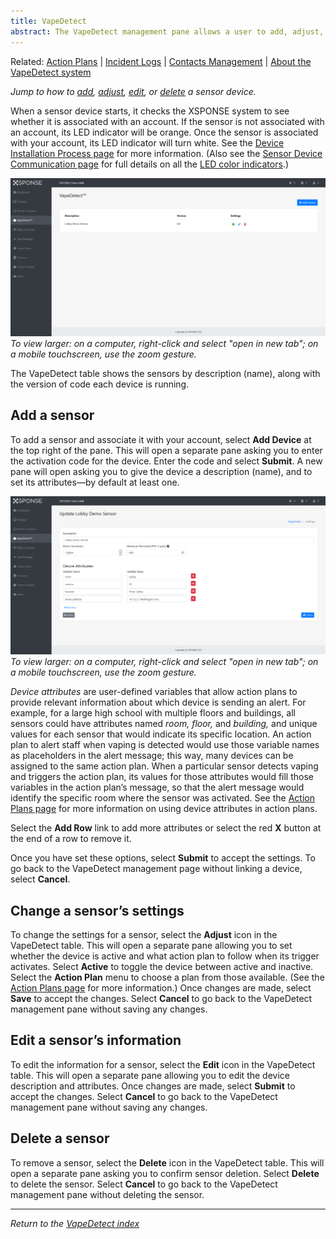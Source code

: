 ```yaml
---
title: VapeDetect
abstract: The VapeDetect management pane allows a user to add, adjust, edit, or delete a sensor device. Selecting the VapeDetect link in the navigation pane will take you to the VapeDetect management pane. 
---
```

Related: [Action Plans](../general-ops/action-plans.md) \| [Incident Logs](../general-ops/incident-logs.md) \| [Contacts Management](../general-ops/contacts-management.md) \| [About the VapeDetect system](about-vapedetect.md)

*Jump to how to [add](vapedetect-management.md#add-a-sensor), [adjust](vapedetect-management.md#change-a-sensors-settings), [edit](vapedetect-management.md#edit-a-sensors-information), or [delete](vapedetect-management.md#delete-a-sensor) a sensor device.*

When a sensor device starts, it checks the XSPONSE system to see whether it is associated with an account. If the sensor is not associated with an account, its LED indicator will be orange. Once the sensor is associated with your account, its LED indicator will turn white. See the [Device Installation Process page](installation-process.md) for more information. (Also see the [Sensor Device Communication page](sensor-device-communication.md) for full details on all the [LED color indicators](sensor-device-communication.md#led-color-indicators).)

![vapedetect management page](vapedetect_management.png)
_To view larger: on a computer, right-click and select "open in new tab"; on a mobile touchscreen, use the zoom gesture._

The VapeDetect table shows the sensors by description (name), along with the version of code each device is running. 

## Add a sensor
To add a sensor and associate it with your account, select **Add Device** at the top right of the pane. This will open a separate pane asking you to enter the activation code for the device. Enter the code and select **Submit**. A new pane will open asking you to give the device a description (name), and to set its attributes—by default at least one. 

![add or edit a sensor](vapedetect_edit.png)
_To view larger: on a computer, right-click and select "open in new tab"; on a mobile touchscreen, use the zoom gesture._

_Device attributes_ are user-defined variables that allow action plans to provide relevant information about which device is sending an alert. For example, for a large high school with multiple floors and buildings, all sensors could have attributes named _room, floor,_ and _building,_ and unique values for each sensor that would indicate its specific location. An action plan to alert staff when vaping is detected would use those variable names as placeholders in the alert message; this way, many devices can be assigned to the same action plan. When a particular sensor detects vaping and triggers the action plan, its values for those attributes would fill those variables in the action plan’s message, so that the alert message would identify the specific room where the sensor was activated. See the [Action Plans page](../general-ops/action-plans.md) for more information on using device attributes in action plans. 

Select the **Add Row** link to add more attributes or select the red **X** button at the end of a row to remove it. 

Once you have set these options, select **Submit** to accept the settings. To go back to the VapeDetect management page without linking a device, select **Cancel**.
 
## Change a sensor’s settings
To change the settings for a sensor, select the **Adjust** icon in the VapeDetect table. This will open a separate pane allowing you to set whether the device is active and what action plan to follow when its trigger activates. Select **Active** to toggle the device between active and inactive. Select the **Action Plan** menu to choose a plan from those available. (See the [Action Plans page](../general-ops/action-plans.md) for more information.) Once changes are made, select **Save** to accept the changes. Select **Cancel** to go back to the VapeDetect management pane without saving any changes.

## Edit a sensor’s information
To edit the information for a sensor, select the **Edit** icon in the VapeDetect table. This will open a separate pane allowing you to edit the device description and attributes. Once changes are made, select **Submit** to accept the changes. Select **Cancel** to go back to the VapeDetect management pane without saving any changes.

## Delete a sensor
To remove a sensor, select the **Delete** icon in the VapeDetect table. This will open a separate pane asking you to confirm sensor deletion. Select **Delete** to delete the sensor. Select **Cancel** to go back to the VapeDetect management pane without deleting the sensor.

___
*Return to the [VapeDetect index](index.md)*
